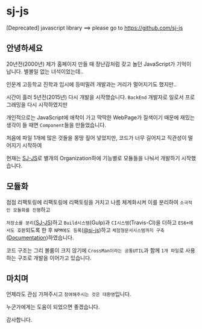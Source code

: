 # sj-js
[Deprecated] javascript library  ==>  please go to https://github.com/sj-js



## 안녕하세요
20년전(2000년) 제가 홈페이지 만들 때 장난감처럼 갖고 놀던 JavaScript가 기억이 납니다. 별볼일 없는 녀석이었는데..

인문계 고등학교 진학과 입시에 등떠밀려 개발과는 거리가 멀어지기도 했지만..

시간이 흘러 5년전(2015년) 다시 개발을 시작했습니다. `BackEnd` 개발자로 일로서 프로그래밍을 다시 시작하였지만

개인적으로는 JavaScript에 애착이 가고 딱딱한 WebPage가 질색이기 때문에 재밌는 생각이 들 때면 `Component`들을 만들었습니다.

처음에 파일 1개에 많은 것들을 몽땅 짚어 넣었지만, 코드가 너무 길어지고 직관성이 떨어지기 시작하여 

현재는 [SJ-JS](https://github.com/sj-js)로 별개의 Organization하에 기능별로 모듈들을 나눠서 개발하기 시작했습니다.



## 모듈화 

점점 리팩토링에 리팩토링에 리팩토링을 거치고 나름 체계화시켜 이를 분리하여 `소극적인 모듈화를 진행`하고 

`저장소를 분리`([SJ-JS](https://github.com/sj-js))하고 `Build시스템`(Gulp)과 `CI시스템`(Travis-CI)을 더하고 `ES6+에서도 호환`되도록 한 후 `NPM에도 등록`([@sj-js](https://www.npmjs.com/search?q=%40sj-js))하고 `체험형문서시스템까지 구축`([Documentation](https://sj-js.github.io/sj-js))하였습니다.

코드 구조는 그리 볼륨이 크지 않기에 `CrossMan이라는 공통UTIL`과 함께 `1개 파일`로 사용하는 구조로 개발을 이어가고 있습니다.



## 마치며

언제라도 관심 가져주시고 `참여해주시는 것은 대환영`입니다.

누군가에게는 도움이 되었으면 좋겠습니다.

감사합니다.
